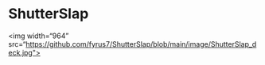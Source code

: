 # ShutterSlap

<img width=“964” src=“https://github.com/fyrus7/ShutterSlap/blob/main/image/ShutterSlap_deck.jpg">
